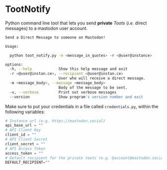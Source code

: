 # TootNotify

Python command line tool that lets you send **private** *Toots* (*i.e.* direct messages) to a mastodon user account.

``` bash
Send a Direct Message to someone on Mastodon!

Usage:

  python toot_notify.py -m <message_in_quotes> -r <@user@instance>

options:
  -h, --help            Show this help message and exit
  -r <@user@instan.ce>, --recipient <@user@instan.ce>
                        User who will receive a direct message.
  -m <message_body>, --message <message_body>
                        Body of the message to be sent.
  -v, --verbose         Print out verbose messages
  --version             Show program's version number and exit

```

Make sure to put your credentials in a file called `credentials.py`, within the following variables:

```python
# Instance url (e.g. https://mastodon.social)
api_base_url = ""
# API Client Key
client_id = ""
# API Client Secret
client_secret = ""
# API Access Token
access_token = ""
# Default recipient for the private toots (e.g. @account@mastodon.social)
DEFAULT_RECIPIENT=""
```
